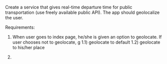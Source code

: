 Create a service that gives real-time departure time for public transportation (use freely available public API). The app should geolocalize the user.

Requirements:
1) When user goes to index page, he/she is given an option to geolocate. If user chooses not to geolocate, g
	1.1) geolocate to default
	1.2) geolocate to his/her place

2) 

